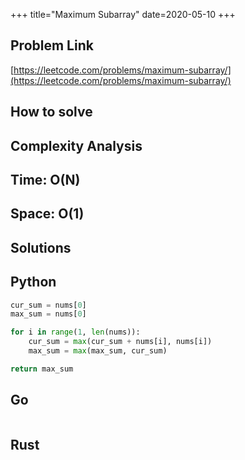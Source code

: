 +++
title="Maximum Subarray"
date=2020-05-10
+++

## Problem Link

[https://leetcode.com/problems/maximum-subarray/](https://leetcode.com/problems/maximum-subarray/)

## How to solve

## Complexity Analysis

## Time: O(N)

## Space: O(1)

## Solutions

## Python

``` python
cur_sum = nums[0]
max_sum = nums[0]

for i in range(1, len(nums)):
    cur_sum = max(cur_sum + nums[i], nums[i])
    max_sum = max(max_sum, cur_sum)

return max_sum
```

## Go

``` go
```

## Rust

``` rust
```
